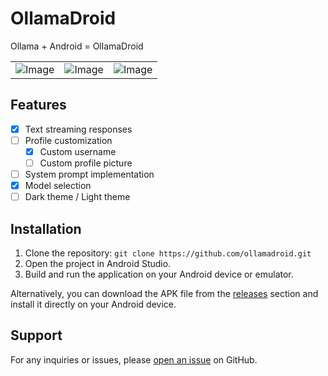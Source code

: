 
# OllamaDroid

Ollama + Android = OllamaDroid

|  |  |  |
|--|--|--|
| ![Image](https://i.imgur.com/NnB4wmY.png)  | ![Image](https://i.imgur.com/Db7DAke.png) | ![Image](https://i.imgur.com/1MpnV8a.png) |

## Features

- [x] Text streaming responses
- [ ] Profile customization
  - [x] Custom username
  - [ ] Custom profile picture
- [ ] System prompt implementation
- [x] Model selection
- [ ] Dark theme / Light theme

## Installation

1. Clone the repository: `git clone https://github.com/ollamadroid.git`
2. Open the project in Android Studio.
3. Build and run the application on your Android device or emulator.

Alternatively, you can download the APK file from the [releases](https://github.com/lvnvceo/ollamadroid/releases) section and install it directly on your Android device.

## Support

For any inquiries or issues, please [open an issue](https://github.com/lvnvceo/ollamadroid/issues/new) on GitHub.

